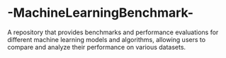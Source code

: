 # -MachineLearningBenchmark-
A repository that provides benchmarks and performance evaluations for different machine learning models and algorithms, allowing users to compare and analyze their performance on various datasets.
